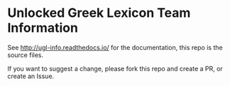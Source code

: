 # Unlocked Greek Lexicon Team Information

See http://ugl-info.readthedocs.io/ for the documentation, this repo is the source files.


If you want to suggest a change, please fork this repo and create a PR, or create an Issue.

